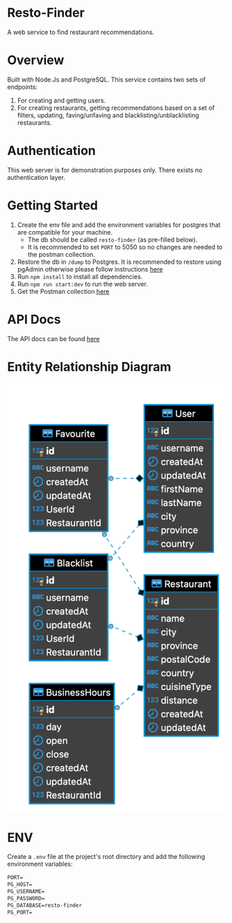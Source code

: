 # Resto-Finder

A web service to find restaurant recommendations.

# Overview

Built with Node.Js and PostgreSQL. This service contains two sets of endpoints:

1. For creating and getting users.
2. For creating restaurants, getting recommendations based on a set of filters, updating, faving/unfaving and blacklisting/unblacklisting restaurants.

# Authentication

This web server is for demonstration purposes only. There exists no authentication layer.

# Getting Started

1. Create the env file and add the environment variables for postgres that are compatible for your machine.
   - The db should be called `resto-finder` (as pre-filled below).
   - It is recommended to set `PORT` to 5050 so no changes are needed to the postman collection.
2. Restore the db in `/dump` to Postgres. It is recommended to restore using pgAdmin otherwise please follow instructions [here](https://stackoverflow.com/questions/2732474/restore-a-postgres-backup-file-using-the-command-line)
3. Run `npm install` to install all dependencies.
4. Run `npm run start:dev` to run the web server.
5. Get the Postman collection [here](https://www.getpostman.com/collections/ab1430cf0d84b863e2a5)

# API Docs

The API docs can be found [here](https://documenter.getpostman.com/view/5644120/SzzdD1Mr?version=latest)

# Entity Relationship Diagram

![alt text](resto_finder_erd.png)

# ENV

Create a `.env` file at the project's root directory and add the following environment variables:

```
PORT=
PG_HOST=
PG_USERNAME=
PG_PASSWORD=
PG_DATABASE=resto-finder
PG_PORT=
```
